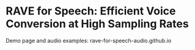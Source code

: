 # RAVE for Speech: Efficient Voice Conversion at High Sampling Rates

Demo page and audio examples: rave-for-speech-audio.github.io
